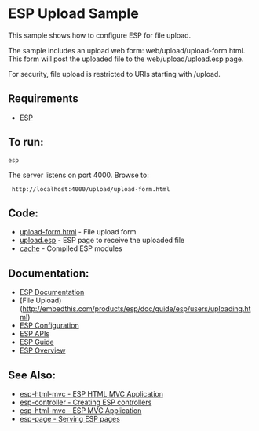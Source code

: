 ESP Upload Sample
===

This sample shows how to configure ESP for file upload.

The sample includes an upload web form: web/upload/upload-form.html. This form will
post the uploaded file to the web/upload/upload.esp page.

For security, file upload is restricted to URIs starting with /upload.

Requirements
---
* [ESP](http://embedthis.com/downloads/esp/download.esp)

To run:
---
    esp

The server listens on port 4000. Browse to: 
 
     http://localhost:4000/upload/upload-form.html

Code:
---
* [upload-form.html](upload-form.html) - File upload form
* [upload.esp](upload.esp) - ESP page to receive the uploaded file
* [cache](cache) - Compiled ESP modules

Documentation:
---
* [ESP Documentation](http://embedthis.com/products/esp/doc/index.html)
* [File Upload)(http://embedthis.com/products/esp/doc/guide/esp/users/uploading.html)
* [ESP Configuration](http://embedthis.com/products/esp/doc/guide/esp/users/config.html)
* [ESP APIs](http://embedthis.com/products/esp/doc/api/esp.html)
* [ESP Guide](http://embedthis.com/products/esp/doc/guide/esp/users/index.html)
* [ESP Overview](http://embedthis.com/products/esp/doc/guide/esp/users/using.html)

See Also:
---
* [esp-html-mvc - ESP HTML MVC Application](../esp-html-mvc/README.md)
* [esp-controller - Creating ESP controllers](../esp-controller/README.md)
* [esp-html-mvc - ESP MVC Application](../esp-html-mvc/README.md)
* [esp-page - Serving ESP pages](../esp-page/README.md)
